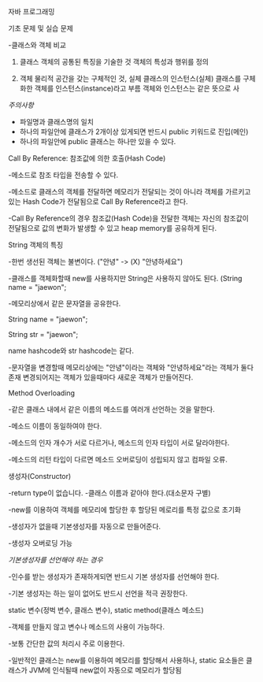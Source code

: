자바 프로그래밍

기초 문제 및 실습 문제

-클래스와 객체 비교

1. 클래스
   객체의 공통된 특징을 기술한 것
   객체의 특성과 행위를 정의

2. 객체
   물리적 공간을 갖는 구체적인 것, 실체
   클래스의 인스턴스(실체)
   클래스를 구체화한 객체를 인스턴스(instance)라고 부름
   객체와 인스턴스는 같은 뜻으로 사

*주의사항*
- 파일명과 클래스명의 일치
- 하나의 파일안에 클래스가 2개이상 있게되면 반드시 public 키워드로 진입(메인)
- 하나의 파일안에 public 클래스는 하나만 있을 수 있다.


Call By Reference: 참조값에 의한 호출(Hash Code)

-메소드로 참조 타입을 전송할 수 있다.

-메소드로 클래스의 객체를 전달하면 메모리가 전달되는 것이 아니라
 객체를 가르키고 있는 Hash Code가 전달됨으로 Call By Reference라고 한다.

-Call By Reference의 경우 참조값(Hash Code)을 전달한 객체는 자신의 참조값이
 전달됨으로 값의 변화가 발생할 수 있고 heap memory를 공유하게 된다.


String 객체의 특징

-한번 생선된 객체는 불변이다. ("안녕" -> (X) "안녕하세요")

-클래스를 객체화할때 new를 사용하지만 String은 사용하지 않아도 된다.
 (String name = "jaewon";

-메모리상에서 같은 문자열을 공유한다.
 
String name = "jaewon";
 
String str = "jaewon";
 
name hashcode와 str hashcode는 같다.

-문자열을 변경할때
 메모리상에는 "안녕"이라는 객체와 "안녕하세요"라는 객체가 둘다 존재
 변경되어지는 객체가 있을때마다 새로운 객체가 만들어진다.

Method Overloading

-같은 클래스 내에서 같은 이름의 메소드를 여러개 선언하는 것을 말한다.

-메소드 이름이 동일하여야 한다.

-메소드의 인자 개수가 서로 다르거나, 메소드의 인자 타입이 서로 달라야한다.

-메소드의 리턴 타입이 다르면 메소드 오버로딩이 성립되지 않고 컴파일 오류.

생성자(Constructor)

-return type이 없습니다.
-클래스 이름과 같아야 한다.(대소문자 구별)

-new를 이용하여 객체를 메모리에 할당한 후 할당된 메로리를 특정 값으로 초기화

-생성자가 없을때 기본생성자를 자동으로 만들어준다.

-생성자 오버로딩 가능


*기본생성자를 선언해야 하는 경우*

-인수를 받는 생성자가 존재하게되면 반드시 기본 생성자를 선언해야 한다.

-기본 생성자는 하는 일이 없어도 반드시 선언을 적극 권장한다.


static 변수(정벅 변수, 클래스 변수), static method(클래스 메소드)

-객체를 만들지 않고 변수나 메소드의 사용이 가능하다.

-보통 간단한 값의 처리시 주로 이용한다.

-일반적인 클래스는 new를 이용하여 메모리를 할당해서 사용하나,
 static 요소들은 클래스가 JVM에 인식될때 new없이 자동으로 메모리가 할당됨




